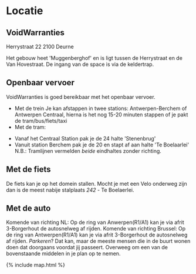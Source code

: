 # Locatie

## VoidWarranties
Herrystraat 22 2100 Deurne

Het gebouw heet 'Muggenberghof' en is ligt tussen de Herrystraat en de Van Hovestraat. De ingang van de space is via de keldertrap.

## Openbaar vervoer
VoidWarranties is goed bereikbaar met het openbaar vervoer. 
* Met de trein
Je kan afstappen in twee stations: Antwerpen-Berchem of Antwerpen Centraal, hierna is het nog 15-20 minuten stappen of je pakt de tram/bus/fiets/taxi
* Met de tram:
+ Vanaf het Centraal Station pak je de 24 halte 'Stenenbrug' 
+  Vanuit station Berchem pak je de 20 en stapt af aan halte 'Te Boelaarlei'
N.B.: Tramlijnen vermelden *beide* eindhaltes zonder richting.

## Met de fiets
De fiets kan je op het domein stallen. Mocht je met een Velo onderweg zijn dan is de meest nabije stalplaats *242* - Te Boelaerlei. 

## Met de auto
Komende van richting NL: Op de ring van Anwerpen(R1/A1) kan je via afrit 3-Borgerhout de autosnelweg af rijden. Komende van richting Brussel: Op de ring van Antwerpen(R1/A1) kan je via afrit 3-Borgerhout de autosnelweg af rijden.
*Parkeren*? Dat kan, maar de meeste mensen die in de buurt wonen doen dat doorgaans voordat jij passeert. Overweeg om een van de bovenstaande middelen in je plan op te nemen.

{% include map.html %}

